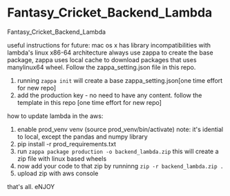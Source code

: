 # Fantasy_Cricket_Backend_Lambda
Fantasy_Cricket_Backend_Lambda 

useful instructions for future: 
mac os x has library incompatibilities with lambda's linux x86-64 architecture 
always use zappa to create the base package, zappa uses local cache to download 
packages that uses manylinux64 wheel. 
Follow the zappa_setting.json file in this repo.  

1) running `zappa init` will create a base zappa_setting.json[one time effort for new repo] 
2) add the production key - no need to have any content. follow the template in this repo [one time effort for new repo] 

how to update lambda in the aws: 
1) enable prod_venv venv (source prod_venv/bin/activate) 
note: it's idential to local, except the pandas and numpy library 
2) pip install -r prod_requirements.txt 
3) run `zappa package production -o backend_lambda.zip` 
this will create a zip file with linux based wheels 
4) now add your code to that zip by runninng `zip -r backend_lambda.zip .` 
5) upload zip with aws console

that's all. eNJOY
